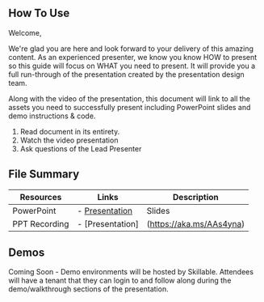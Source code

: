 

## How To Use

Welcome,

We're glad you are here and look forward to your delivery of this amazing content. As an experienced presenter, we know you know HOW to present so this guide will focus on WHAT you need to present. It will provide you a full run-through of the presentation created by the presentation design team. 

Along with the video of the presentation, this document will link to all the assets you need to successfully present including PowerPoint slides and demo instructions &
code.

1.  Read document in its entirety.
2.  Watch the video presentation
3.  Ask questions of the Lead Presenter

## File Summary

| Resources          | Links                            | Description |
|-------------------|----------------------------------|-------------------|
| PowerPoint        | - [Presentation](https://aka.ms/AAryrb3) | Slides |
| PPT Recording     | - [Presentation] | (https://aka.ms/AAs4yna) | Video Recording of the PowerPoint slides |



## Demos

Coming Soon - Demo environments will be hosted by Skillable.   Attendees will have a tenant that they can login to and follow along during the demo/walkthrough sections of the presentation. 
